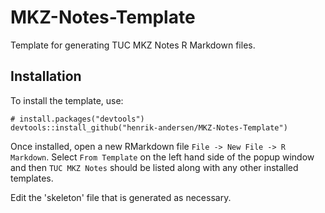 # MKZ-Notes-Template
Template for generating TUC MKZ Notes R Markdown files.   

## Installation
To install the template, use: 

```
# install.packages("devtools")
devtools::install_github("henrik-andersen/MKZ-Notes-Template")
```

Once installed, open a new RMarkdown file `File -> New File -> R Markdown`. Select `From Template` on the left hand side of the popup window and then `TUC MKZ Notes` should be listed along with any other installed templates. 

Edit the 'skeleton' file that is generated as necessary. 

